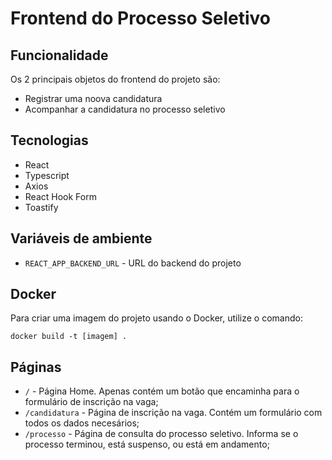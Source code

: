 # Frontend do Processo Seletivo

## Funcionalidade

Os 2 principais objetos do frontend do projeto são:

- Registrar uma noova candidatura
- Acompanhar a candidatura no processo seletivo

## Tecnologias

- React
- Typescript
- Axios
- React Hook Form
- Toastify

## Variáveis de ambiente

- `REACT_APP_BACKEND_URL` - URL do backend do projeto

## Docker

Para criar uma imagem do projeto usando o Docker, utilize o comando:

```
docker build -t [imagem] .
```

## Páginas

- `/` - Página Home. Apenas contém um botão que encaminha para o formulário de inscrição na vaga;
- `/candidatura` - Página de inscrição na vaga. Contém um formulário com todos os dados necesários;
- `/processo` - Página de consulta do processo seletivo. Informa se o processo terminou, está suspenso, ou está em andamento;
